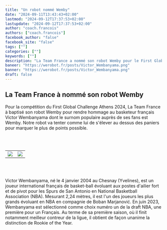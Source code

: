 ```yaml
---
title: "Un robot nommé Wemby"
date: "2024-09-11T13:43:43+02:00"
lastmod: "2024-09-12T17:37:53+02:00"
lastupdate: "2024-09-12T17:37:53+02:00"
author: "coach.francois"
authors: ["coach.francois"]
facebook_author: "false"
facebook_site: "false"
tags: [""]
categories: [""]
keywords: [""]
description: "La Team France a nommé son robot Wemby pour le First Global Challenge Athens 2024"
baneer: "https://werobot.fr/posts/Victor_Wembanyama.png"
banner: "https://werobot.fr/posts/Victor_Wembanyama.png"
draft: false
---
```

## La Team France à nommé son robot Wemby

Pour la compétition du First Global Challenge Athens 2024, La Team France à baptisé son robot Wemby pour rendre hommage au basketeur français Victor Wembanyama dont le surnom populaire auprès de ses fans est Wemby. Notre robot va tenter comme lui de s'élever au dessus des paniers pour marquer le plus de points possible.


<br><br>
<center>
    <table width="60%">
        <tr>
            <td align="right"><img src="https://werobot.fr/posts/wemby_robot.png"></td>
            <td align="left"><img src="https://werobot.fr/posts/wemby_basketeur_3.png"></td>
	</tr>
    </table>
</center>
<br><br>

Victor Wembanyama, né le 4 janvier 2004 au Chesnay (Yvelines), est un joueur international français de basket-ball évoluant aux postes d'ailier fort et de pivot pour les Spurs de San Antonio en National Basketball Association (NBA). Mesurant 2,24 mètres, il est l'un des joueurs les plus grands évoluant en NBA en compagnie de Boban Marjanović. En juin 2023, Wembanyama est sélectionné comme choix numéro un de la draft NBA, une première pour un Français. Au terme de sa première saison, où il finit notamment meilleur contreur de la ligue, il obtient de façon unanime la distinction de Rookie of the Year.










